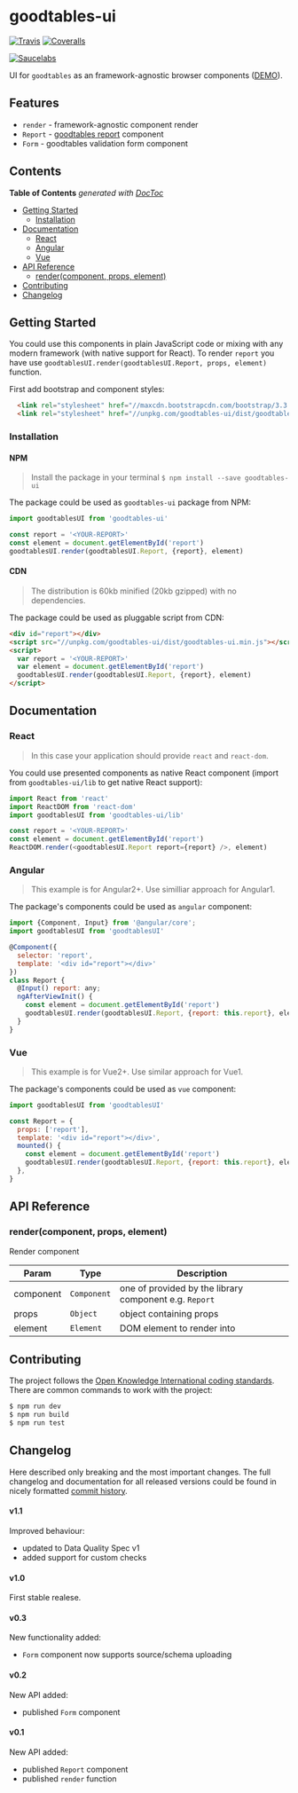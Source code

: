 # goodtables-ui

[![Travis](https://img.shields.io/travis/frictionlessdata/goodtables-ui/master.svg)](https://travis-ci.org/frictionlessdata/goodtables-ui)
[![Coveralls](https://coveralls.io/repos/github/frictionlessdata/goodtables-ui/badge.svg?branch=master)](https://coveralls.io/github/frictionlessdata/goodtables-ui?branch=master)

[![Saucelabs](https://saucelabs.com/browser-matrix/goodtablesui.svg)](https://saucelabs.com/u/goodtablesui)

UI for `goodtables` as an framework-agnostic browser components ([DEMO](https://frictionlessdata.github.io/goodtables-ui/)).

## Features

- `render` - framework-agnostic component render
- `Report` -  [goodtables report]( https://github.com/frictionlessdata/goodtables-py#goodtables) component
- `Form` - goodtables validation form component

## Contents

<!-- START doctoc generated TOC please keep comment here to allow auto update -->
<!-- DON'T EDIT THIS SECTION, INSTEAD RE-RUN doctoc TO UPDATE -->
**Table of Contents**  *generated with [DocToc](https://github.com/thlorenz/doctoc)*

- [Getting Started](#getting-started)
  - [Installation](#installation)
- [Documentation](#documentation)
  - [React](#react)
  - [Angular](#angular)
  - [Vue](#vue)
- [API Reference](#api-reference)
  - [render(component, props, element)](#rendercomponent-props-element)
- [Contributing](#contributing)
- [Changelog](#changelog)

<!-- END doctoc generated TOC please keep comment here to allow auto update -->

## Getting Started

You could use this components in plain JavaScript code or mixing with any modern framework (with native support for React). To render `report` you have use `goodtablesUI.render(goodtablesUI.Report, props, element)` function.

First add bootstrap and component styles:

```html
  <link rel="stylesheet" href="//maxcdn.bootstrapcdn.com/bootstrap/3.3.7/css/bootstrap.min.css">
  <link rel="stylesheet" href="//unpkg.com/goodtables-ui/dist/goodtables-ui.min.css">
```

### Installation

#### NPM

> Install the package in your terminal `$ npm install --save goodtables-ui`

The package could be used as `goodtables-ui` package from NPM:

```javascript
import goodtablesUI from 'goodtables-ui'

const report = '<YOUR-REPORT>'
const element = document.getElementById('report')
goodtablesUI.render(goodtablesUI.Report, {report}, element)
```

#### CDN

> The distribution is 60kb minified (20kb gzipped) with no dependencies.

The package could be used as pluggable script from CDN:

```html
<div id="report"></div>
<script src="//unpkg.com/goodtables-ui/dist/goodtables-ui.min.js"></script>
<script>
  var report = '<YOUR-REPORT>'
  var element = document.getElementById('report')
  goodtablesUI.render(goodtablesUI.Report, {report}, element)
</script>
```

## Documentation

### React

> In this case your application should provide `react` and `react-dom`.

You could use presented components as native React component (import from `goodtables-ui/lib` to get native React support):

```javascript
import React from 'react'
import ReactDOM from 'react-dom'
import goodtablesUI from 'goodtables-ui/lib'

const report = '<YOUR-REPORT>'
const element = document.getElementById('report')
ReactDOM.render(<goodtablesUI.Report report={report} />, element)
```

### Angular

> This example is for Angular2+. Use similliar approach for Angular1.

The package's components could be used as `angular` component:

```javascript
import {Component, Input} from '@angular/core';
import goodtablesUI from 'goodtablesUI'

@Component({
  selector: 'report',
  template: '<div id="report"></div>'
})
class Report {
  @Input() report: any;
  ngAfterViewInit() {
    const element = document.getElementById('report')
    goodtablesUI.render(goodtablesUI.Report, {report: this.report}, element)
  }
}
```

### Vue

> This example is for Vue2+. Use similar approach for Vue1.

The package's components could be used as `vue` component:

```javascript
import goodtablesUI from 'goodtablesUI'

const Report = {
  props: ['report'],
  template: '<div id="report"></div>',
  mounted() {
    const element = document.getElementById('report')
    goodtablesUI.render(goodtablesUI.Report, {report: this.report}, element)
  },
}
```

## API Reference

### render(component, props, element)
Render component


| Param | Type | Description |
| --- | --- | --- |
| component | <code>Component</code> | one of provided by the library component e.g. `Report` |
| props | <code>Object</code> | object containing props |
| element | <code>Element</code> | DOM element to render into |


## Contributing

The project follows the [Open Knowledge International coding standards](https://github.com/okfn/coding-standards). There are common commands to work with the project:

```bash
$ npm run dev
$ npm run build
$ npm run test
```

## Changelog

Here described only breaking and the most important changes. The full changelog and documentation for all released versions could be found in nicely formatted [commit history](https://github.com/frictionlessdata/goodtables-ui/commits/master).

#### v1.1

Improved behaviour:
- updated to Data Quality Spec v1
- added support for custom checks

#### v1.0

First stable realese.

#### v0.3

New functionality added:
- `Form` component now supports source/schema uploading

#### v0.2

New API added:
- published `Form` component

#### v0.1

New API added:
- published `Report` component
- published `render` function
